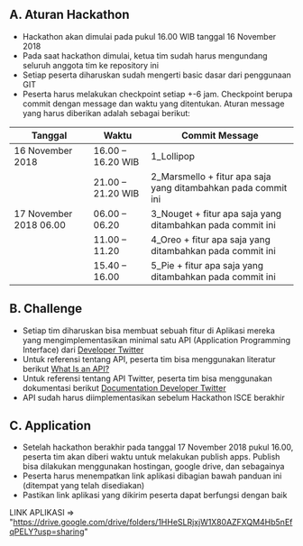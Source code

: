 ## A. Aturan Hackathon

- Hackathon akan dimulai pada pukul 16.00 WIB tanggal 16 November 2018
- Pada saat hackathon dimulai, ketua tim sudah harus mengundang seluruh anggota tim ke repository ini
- Setiap peserta diharuskan sudah mengerti basic dasar dari penggunaan GIT
- Peserta harus melakukan checkpoint setiap +-6 jam. Checkpoint berupa commit dengan message dan waktu yang ditentukan. Aturan message yang harus diberikan adalah sebagai berikut:

| Tanggal | Waktu | Commit Message |
| ------| ------ | ------ |
| 16 November 2018 | 16.00 – 16.20 WIB | 1_Lollipop |
|  | 21.00 – 21.20 WIB | 2_Marsmello + fitur apa saja yang ditambahkan pada commit ini |
| 17 November 2018 06.00 | 06.00 – 06.20 | 3_Nouget + fitur apa saja yang ditambahkan pada commit ini |
|  | 11.00 – 11.20 | 4_Oreo + fitur apa saja yang ditambahkan pada commit ini |
|  | 15.40 – 16.00 | 5_Pie + fitur apa saja yang ditambahkan pada commit ini |


## B. Challenge

- Setiap tim diharuskan bisa membuat sebuah fitur di Aplikasi mereka yang mengimplementasikan minimal satu API (Application Programming Interface) dari [Developer Twitter](https://developer.twitter.com/)
- Untuk referensi tentang API, peserta tim bisa menggunakan literatur berikut [What Is an API?](https://www.howtogeek.com/343877/what-is-an-api/)
- Untuk referensi tentang API Twitter, peserta tim bisa menggunakan dokumentasi berikut [Documentation Developer Twitter](https://developer.twitter.com/en/docs/basics/getting-started)
- API sudah harus diimplementasikan sebelum Hackathon ISCE berakhir


## C. Application

- Setelah hackathon berakhir pada tanggal 17 November 2018 pukul 16.00, peserta tim akan diberi waktu untuk melakukan publish apps. Publish bisa dilakukan menggunakan hostingan, google drive, dan sebagainya
- Peserta harus menempatkan link aplikasi dibagian bawah panduan ini (ditempat yang telah disediakan)
- Pastikan link aplikasi yang dikirim peserta dapat berfungsi dengan baik

LINK APLIKASI => "https://drive.google.com/drive/folders/1HHeSLRjxjW1X80AZFXQM4Hb5nEfqPELY?usp=sharing"
